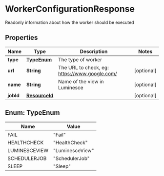 

# WorkerConfigurationResponse

Readonly information about how the worker should be executed

## Properties

| Name | Type | Description | Notes |
|------------ | ------------- | ------------- | -------------|
|**type** | [**TypeEnum**](#TypeEnum) | The type of worker |  |
|**url** | **String** | The URL to check, eg: https://www.google.com/ |  [optional] |
|**name** | **String** | Name of the view in Luminesce |  [optional] |
|**jobId** | [**ResourceId**](ResourceId.md) |  |  [optional] |



## Enum: TypeEnum

| Name | Value |
|---- | -----|
| FAIL | &quot;Fail&quot; |
| HEALTHCHECK | &quot;HealthCheck&quot; |
| LUMINESCEVIEW | &quot;LuminesceView&quot; |
| SCHEDULERJOB | &quot;SchedulerJob&quot; |
| SLEEP | &quot;Sleep&quot; |



